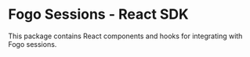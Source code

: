# Fogo Sessions - React SDK

This package contains React components and hooks for integrating with Fogo
sessions.
